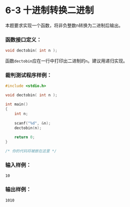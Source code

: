 # 6-3 十进制转换二进制

本题要求实现一个函数，将非负整数n转换为二进制后输出。

### 函数接口定义：
```c++
void dectobin( int n );
```
函数`dectobin`应在一行中打印出二进制的`n`。建议用递归实现。

### 裁判测试程序样例：
```c++
#include <stdio.h>

void dectobin( int n );

int main()
{
    int n;
    
    scanf("%d", &n);
    dectobin(n);
    
    return 0;
}

/* 你的代码将被嵌在这里 */
```

### 输入样例：
```in
10
```

### 输出样例：
```out
1010
```
